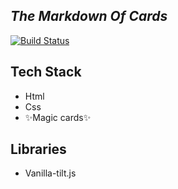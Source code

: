 ## _The Markdown Of Cards_

[![Build Status](https://res.cloudinary.com/dlbipxxlr/image/upload/v1671272682/gitHub-repository-images/cards-2_qf3jum.png)](https://javascript-html-css.vercel.app/)

## Tech Stack
- Html
- Css
- ✨Magic   cards✨  

## Libraries

- Vanilla-tilt.js
